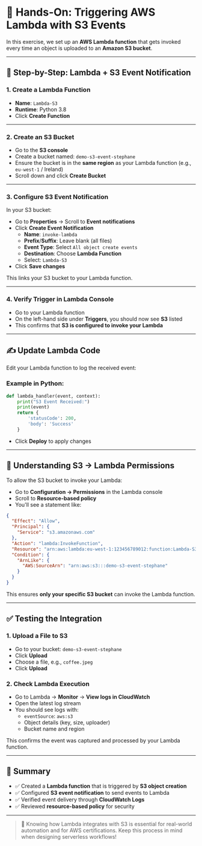 # 🧪 Hands-On: Triggering AWS Lambda with S3 Events

In this exercise, we set up an **AWS Lambda function** that gets invoked every time an object is uploaded to an **Amazon S3 bucket**.

---

## 📌 Step-by-Step: Lambda + S3 Event Notification

### 1. **Create a Lambda Function**
- **Name**: `Lambda-S3`
- **Runtime**: Python 3.8
- Click **Create Function**

---

### 2. **Create an S3 Bucket**
- Go to the **S3 console**
- Create a bucket named: `demo-s3-event-stephane`
- Ensure the bucket is in the **same region** as your Lambda function (e.g., `eu-west-1` / Ireland)
- Scroll down and click **Create Bucket**

---

### 3. **Configure S3 Event Notification**

In your S3 bucket:
- Go to **Properties** → Scroll to **Event notifications**
- Click **Create Event Notification**
  - **Name**: `invoke-lambda`
  - **Prefix**/**Suffix**: Leave blank (all files)
  - **Event Type**: Select `All object create events`
  - **Destination**: Choose **Lambda Function**
  - Select: `Lambda-S3`
- Click **Save changes**

This links your S3 bucket to your Lambda function.

---

### 4. **Verify Trigger in Lambda Console**

- Go to your Lambda function
- On the left-hand side under **Triggers**, you should now see **S3** listed
- This confirms that **S3 is configured to invoke your Lambda**

---

## ✍️ Update Lambda Code

Edit your Lambda function to log the received event:

### Example in Python:
```python
def lambda_handler(event, context):
    print("S3 Event Received:")
    print(event)
    return {
        'statusCode': 200,
        'body': 'Success'
    }
```

- Click **Deploy** to apply changes

---

## 🔐 Understanding S3 → Lambda Permissions

To allow the S3 bucket to invoke your Lambda:

- Go to **Configuration → Permissions** in the Lambda console
- Scroll to **Resource-based policy**
- You'll see a statement like:

```json
{
  "Effect": "Allow",
  "Principal": {
    "Service": "s3.amazonaws.com"
  },
  "Action": "lambda:InvokeFunction",
  "Resource": "arn:aws:lambda:eu-west-1:123456789012:function:Lambda-S3",
  "Condition": {
    "ArnLike": {
      "AWS:SourceArn": "arn:aws:s3:::demo-s3-event-stephane"
    }
  }
}
```

This ensures **only your specific S3 bucket** can invoke the Lambda function.

---

## ✅ Testing the Integration

### 1. **Upload a File to S3**
- Go to your bucket: `demo-s3-event-stephane`
- Click **Upload**
- Choose a file, e.g., `coffee.jpeg`
- Click **Upload**

### 2. **Check Lambda Execution**

- Go to Lambda → **Monitor** → **View logs in CloudWatch**
- Open the latest log stream
- You should see logs with:
  - `eventSource`: `aws:s3`
  - Object details (key, size, uploader)
  - Bucket name and region

This confirms the event was captured and processed by your Lambda function.

---

## 📝 Summary

- ✅ Created a **Lambda function** that is triggered by **S3 object creation**
- ✅ Configured **S3 event notification** to send events to Lambda
- ✅ Verified event delivery through **CloudWatch Logs**
- ✅ Reviewed **resource-based policy** for security

---

> 🎯 Knowing how Lambda integrates with S3 is essential for real-world automation and for AWS certifications. Keep this process in mind when designing serverless workflows!